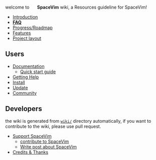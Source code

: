 welcome to <img src="https://spacevim.org/SpaceVim.png" height="17" width="17"> **SpaceVim** wiki, a Resources guideline for SpaceVim!

- [Introduction](Introduction)  
- **[FAQ](FAQ)**
- [Progress/Roadmap](Progress)
- [Features](Features)
- [Project layout](project_layout)

## Users

- [Documentation](https://spacevim.org/documentation)
    - [Quick start guide](quick-start-guide)
- [Getting Help](getting-help)
- [Install](Installing-SpaceVim)
- [Update](Update)
- [Community](http://spacevim.org/community/)

## Developers

the wiki is generated from [`wiki/`](https://github.com/SpaceVim/SpaceVim/tree/master/wiki) directory automatically, if you want to contribute to the wiki, please use pull request.

- [Support SpaceVim](support-spacevim)
    - [contribute to SpaceVim](https://github.com/SpaceVim/SpaceVim/blob/master/CONTRIBUTING.md)
    - [Write post about SpaceVim](write-post-about-spacevim)
- [Credits & Thanks](credits--thanks)
